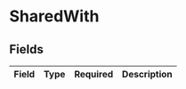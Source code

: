 # SharedWith


## Fields

| Field       | Type        | Required    | Description |
| ----------- | ----------- | ----------- | ----------- |